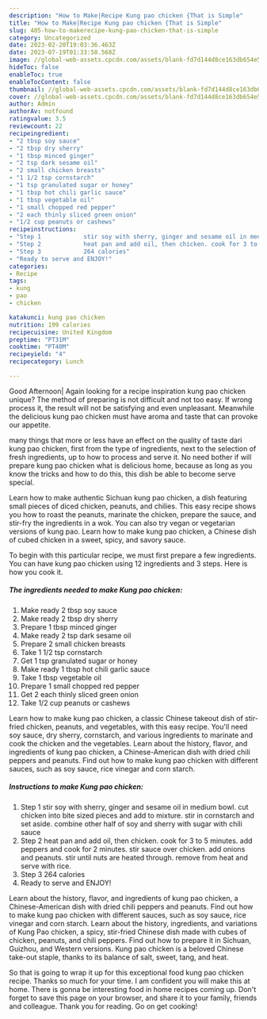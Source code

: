 ```yaml
---
description: "How to Make|Recipe Kung pao chicken {That is Simple"
title: "How to Make|Recipe Kung pao chicken {That is Simple"
slug: 405-how-to-makerecipe-kung-pao-chicken-that-is-simple
category: Uncategorized
date: 2023-02-20T19:03:36.463Z
date: 2023-07-19T01:33:58.568Z
image: //global-web-assets.cpcdn.com/assets/blank-fd7d144d8ce163db654e5a02c40b08a2775adb7897d16e4062681dc7e1b2800f.png
hideToc: false
enableToc: true
enableTocContent: false
thumbnail: //global-web-assets.cpcdn.com/assets/blank-fd7d144d8ce163db654e5a02c40b08a2775adb7897d16e4062681dc7e1b2800f.png
cover: //global-web-assets.cpcdn.com/assets/blank-fd7d144d8ce163db654e5a02c40b08a2775adb7897d16e4062681dc7e1b2800f.png
author: Admin
authorAv: notfound
ratingvalue: 3.5
reviewcount: 22
recipeingredient:
- "2 tbsp soy sauce"
- "2 tbsp dry sherry"
- "1 tbsp minced ginger"
- "2 tsp dark sesame oil"
- "2 small chicken breasts"
- "1 1/2 tsp cornstarch"
- "1 tsp granulated sugar or honey"
- "1 tbsp hot chili garlic sauce"
- "1 tbsp vegetable oil"
- "1 small chopped red pepper"
- "2 each thinly sliced green onion"
- "1/2 cup peanuts or cashews"
recipeinstructions:
- "Step 1            stir soy with sherry, ginger and sesame oil in medium bowl. cut chicken into bite sized pieces and add to mixture. stir in cornstarch and set aside. combine other half of soy and sherry with sugar with chili sauce"
- "Step 2            heat pan and add oil, then chicken. cook for 3 to 5 minutes. add peppers and cook for 2 minutes. stir sauce over chicken. add onions and peanuts. stir until nuts are heated through. remove from heat and serve with rice."
- "Step 3            264 calories"
- "Ready to serve and ENJOY!"
categories:
- Recipe
tags:
- kung
- pao
- chicken

katakunci: kung pao chicken 
nutrition: 199 calories
recipecuisine: United Kingdom
preptime: "PT31M"
cooktime: "PT40M"
recipeyield: "4"
recipecategory: Lunch

---
```



Good Afternoon| Again looking for a recipe inspiration kung pao chicken unique? The method of preparing is not difficult and not too easy. If wrong process it, the result will not be satisfying and even unpleasant. Meanwhile the delicious kung pao chicken must have aroma and taste that can provoke our appetite.






many things that more or less have an effect on the quality of taste dari kung pao chicken, first from the type of ingredients, next to the selection of fresh ingredients, up to how to process and serve it. No need bother if will prepare kung pao chicken what is delicious home, because as long as you know the tricks and how to do this, this dish be able to become serve special.


Learn how to make authentic Sichuan kung pao chicken, a dish featuring small pieces of diced chicken, peanuts, and chilies. This easy recipe shows you how to roast the peanuts, marinate the chicken, prepare the sauce, and stir-fry the ingredients in a wok. You can also try vegan or vegetarian versions of kung pao. Learn how to make kung pao chicken, a Chinese dish of cubed chicken in a sweet, spicy, and savory sauce.


To begin with this particular recipe, we must first prepare a few ingredients. You can have kung pao chicken using 12 ingredients and 3 steps. Here is how you cook it.

<!--inarticleads1-->

##### The ingredients needed to make Kung pao chicken:

1. Make ready 2 tbsp soy sauce
1. Make ready 2 tbsp dry sherry
1. Prepare 1 tbsp minced ginger
1. Make ready 2 tsp dark sesame oil
1. Prepare 2 small chicken breasts
1. Take 1 1/2 tsp cornstarch
1. Get 1 tsp granulated sugar or honey
1. Make ready 1 tbsp hot chili garlic sauce
1. Take 1 tbsp vegetable oil
1. Prepare 1 small chopped red pepper
1. Get 2 each thinly sliced green onion
1. Take 1/2 cup peanuts or cashews


Learn how to make kung pao chicken, a classic Chinese takeout dish of stir-fried chicken, peanuts, and vegetables, with this easy recipe. You&#39;ll need soy sauce, dry sherry, cornstarch, and various ingredients to marinate and cook the chicken and the vegetables. Learn about the history, flavor, and ingredients of kung pao chicken, a Chinese-American dish with dried chili peppers and peanuts. Find out how to make kung pao chicken with different sauces, such as soy sauce, rice vinegar and corn starch. 

<!--inarticleads2-->

##### Instructions to make Kung pao chicken:

1. Step 1            stir soy with sherry, ginger and sesame oil in medium bowl. cut chicken into bite sized pieces and add to mixture. stir in cornstarch and set aside. combine other half of soy and sherry with sugar with chili sauce
1. Step 2            heat pan and add oil, then chicken. cook for 3 to 5 minutes. add peppers and cook for 2 minutes. stir sauce over chicken. add onions and peanuts. stir until nuts are heated through. remove from heat and serve with rice.
1. Step 3            264 calories
1. Ready to serve and ENJOY!

Learn about the history, flavor, and ingredients of kung pao chicken, a Chinese-American dish with dried chili peppers and peanuts. Find out how to make kung pao chicken with different sauces, such as soy sauce, rice vinegar and corn starch. Learn about the history, ingredients, and variations of Kung Pao chicken, a spicy, stir-fried Chinese dish made with cubes of chicken, peanuts, and chili peppers. Find out how to prepare it in Sichuan, Guizhou, and Western versions. Kung pao chicken is a beloved Chinese take-out staple, thanks to its balance of salt, sweet, tang, and heat. 

So that is going to wrap it up for this exceptional food kung pao chicken recipe. Thanks so much for your time. I am confident you will make this at home. There is gonna be interesting food in home recipes coming up. Don't forget to save this page on your browser, and share it to your family, friends and colleague. Thank you for reading. Go on get cooking!
